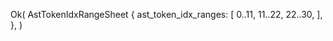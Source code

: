 Ok(
    AstTokenIdxRangeSheet {
        ast_token_idx_ranges: [
            0..11,
            11..22,
            22..30,
        ],
    },
)